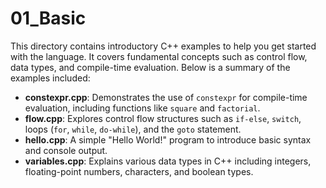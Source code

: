 # 01_Basic

This directory contains introductory C++ examples to help you get started with the language. It covers fundamental concepts such as control flow, data types, and compile-time evaluation. Below is a summary of the examples included:

- **constexpr.cpp**: Demonstrates the use of `constexpr` for compile-time evaluation, including functions like `square` and `factorial`.
- **flow.cpp**: Explores control flow structures such as `if-else`, `switch`, loops (`for`, `while`, `do-while`), and the `goto` statement.
- **hello.cpp**: A simple "Hello World!" program to introduce basic syntax and console output.
- **variables.cpp**: Explains various data types in C++ including integers, floating-point numbers, characters, and boolean types.
